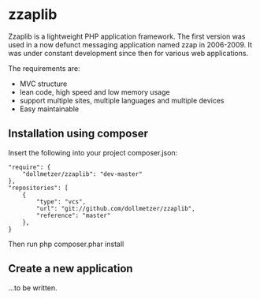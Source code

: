zzaplib
=======

Zzaplib is a lightweight PHP application framework.
The first version was used in a now defunct messaging application named zzap in 2006-2009.
It was under constant development since then for various web applications.

The requirements are:

- MVC structure
- lean code, high speed and low memory usage
- support multiple sites, multiple languages and multiple devices
- Easy maintainable

Installation using composer
---------------------------
Insert the following into your project composer.json:

    "require": {
        "dollmetzer/zzaplib": "dev-master"
    },
    "repositories": [
        {
            "type": "vcs",
            "url": "git://github.com/dollmetzer/zzaplib",
            "reference": "master"
        },
    }

Then run php composer.phar install


Create a new application
------------------------
...to be written.